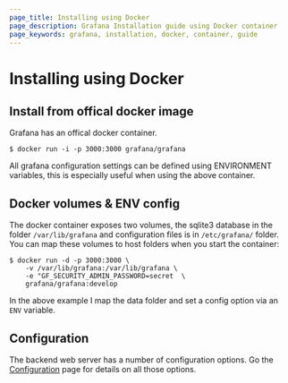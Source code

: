 ```yaml
---
page_title: Installing using Docker
page_description: Grafana Installation guide using Docker container
page_keywords: grafana, installation, docker, container, guide
---
```


# Installing using Docker

## Install from offical docker image

Grafana has an offical docker container.

    $ docker run -i -p 3000:3000 grafana/grafana

All grafana configuration settings can be defined using ENVIRONMENT variables, this is especially useful when using the
above container.

## Docker volumes & ENV config

The docker container exposes two volumes, the sqlite3 database in the folder `/var/lib/grafana` and
configuration files is in `/etc/grafana/` folder. You can map these volumes to host folders when you start the container:

    $ docker run -d -p 3000:3000 \
        -v /var/lib/grafana:/var/lib/grafana \
        -e "GF_SECURITY_ADMIN_PASSWORD=secret  \
        grafana/grafana:develop

In the above example I map the data folder and set a config option via an `ENV` variable.

## Configuration

The backend web server has a number of configuration options. Go the [Configuration](/installation/configuration) page for details
on all those options.

